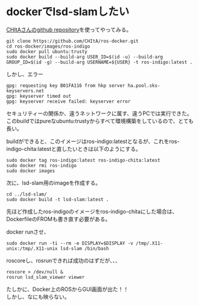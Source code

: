 # dockerでlsd-slamしたい
[CHItAさんのgithub repository](https://github.com/CHItA/ros-docker)を使ってやってみる。

```
git clone https://github.com/CHItA/ros-docker.git
cd ros-docker/images/ros-indigo
sudo docker pull ubuntu:trusty
sudo docker build --build-arg USER_ID=$(id -u) --build-arg GROUP_ID=$(id -g) --build-arg USERNAME=${USER} -t ros-indigo:latest .
```

しかし、エラー
```
gpg: requesting key B01FA116 from hkp server ha.pool.sks-keyservers.net
gpg: keyserver timed out
gpg: keyserver receive failed: keyserver error
```
セキュリティーの関係か、違うネットワークに属す、違うPCでは実行できた。  
このbuildではpureなubuntu:trustyからすべて環境構築をしているので、とても長い。  

buildができると、このイメージはros-indigo:latestとなるが、これをros-indigo-chita:latestと直したいときは以下のようにする。  
```
sudo docker tag ros-indigo:latest ros-indigo-chita:latest
sudo docker rmi ros-indigo
sudo docker images
```

次に、lsd-slam用のimageを作成する。
```
cd ../lsd-slam/
sudo docker build -t lsd-slam:latest .
```
先ほど作成したros-indigoのイメージをros-indigo-chitaにした場合は、DockerfileのFROMも書き直す必要がある。  

docker runさせ、
```
sudo docker run -ti --rm -e DISPLAY=$DISPLAY -v /tmp/.X11-unix:/tmp/.X11-unix lsd-slam /bin/bash
```
roscoreし、rosrunできれば成功のはずだが、、、
```
roscore > /dev/null &
rosrun lsd_slam_viewer viewer
```

たしかに、Docker上のROSからGUI画面が出た！！  
しかし、なにも映らない。